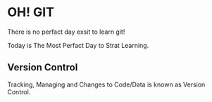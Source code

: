 # OH! GIT

There is no perfact day exsit to learn git!

Today is The Most Perfact Day to Strat Learning.

## Version Control 

Tracking, Managing and Changes to Code/Data is known as Version Control.
